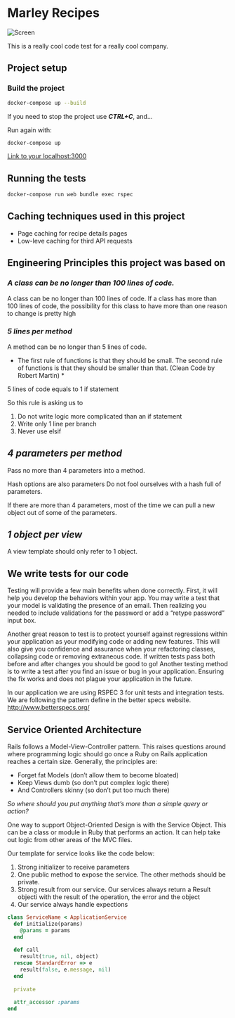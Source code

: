 # Marley Recipes

![Screen](https://i.ibb.co/9rKwgf5/Screen-Shot-2021-02-01-at-09-49-51.png)

This is a really cool code test for a really cool company.
## Project setup

### Build the project

```sh
docker-compose up --build
```

If you need to stop the project use ***CTRL+C***, and...

Run again with:

```sh
docker-compose up
```

[Link to your localhost:3000](http://localhost:3000)

## Running the tests

```sh
docker-compose run web bundle exec rspec
```
## Caching techniques used in this project

- Page caching for recipe details pages
- Low-leve caching for third API requests

## Engineering Principles this project was based on

### *A class can be no longer than 100 lines of code.*

A class can be no longer than 100 lines of code. If a class has more than 100 lines of code, the possibility for this class to have more than one reason to change is pretty high

### *5 lines per method*

A method can be no longer than 5 lines of code.

* The first rule of functions is that they should be small. The second rule of functions is that they should be smaller than that. (Clean Code by Robert Martin) *

5 lines of code equals to 1 if statement

So this rule is asking us to

1. Do not write logic more complicated than an if statement
2. Write only 1 line per branch
3. Never use elsif
## *4 parameters per method*

Pass no more than 4 parameters into a method.

Hash options are also parameters Do not fool ourselves with a hash full of parameters.

If there are more than 4 parameters, most of the time we can pull a new object out of some of the parameters.

## *1 object per view*

A view template should only refer to 1 object. 

## We write tests for our code

Testing will provide a few main benefits when done correctly. First, it will help you develop the behaviors within your app. You may write a test that your model is validating the presence of an email. Then realizing you needed to include validations for the password or add a “retype password” input box.

Another great reason to test is to protect yourself against regressions within your application as your modifying code or adding new features. This will also give you confidence and assurance when your refactoring classes, collapsing code or removing extraneous code. If written tests pass both before and after changes you should be good to go! Another testing method is to write a test after you find an issue or bug in your application. Ensuring the fix works and does not plague your application in the future.

In our application we are using RSPEC 3 for unit tests and integration tests. We are following the pattern define in the better specs website. http://www.betterspecs.org/

## Service Oriented Architecture

Rails follows a Model-View-Controller pattern. This raises questions around where programming logic should go once a Ruby on Rails application reaches a certain size. Generally, the principles are:

* Forget fat Models (don’t allow them to become bloated)
* Keep Views dumb (so don’t put complex logic there)
* And Controllers skinny (so don’t put too much there)

*So where should you put anything that’s more than a simple query or action?*

One way to support Object-Oriented Design is with the Service Object. This can be a class or module in Ruby that performs an action. It can help take out logic from other areas of the MVC files.


Our template for service looks like the code below:
 1. Strong initializer to receive parameters
 2. One public method to expose the service. The other methods should be private.
 3. Strong result from our service. Our services always return a Result objecti with the result of the operation, the error and the object
 4. Our service always handle expections
 
```ruby
class ServiceName < ApplicationService
  def initialize(params)
    @params = params 
  end
  
  def call
    result(true, nil, object)
  rescue StandardError => e 
    result(false, e.message, nil)
  end
  
  private 
  
  attr_accessor :params
end
```
